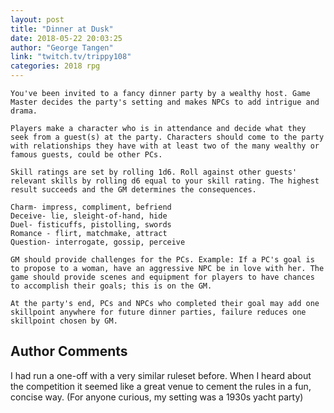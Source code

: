 ```yaml
---
layout: post
title: "Dinner at Dusk"
date: 2018-05-22 20:03:25
author: "George Tangen"
link: "twitch.tv/trippy108"
categories: 2018 rpg
---
```

```
You've been invited to a fancy dinner party by a wealthy host. Game Master decides the party's setting and makes NPCs to add intrigue and drama. 

Players make a character who is in attendance and decide what they seek from a guest(s) at the party. Characters should come to the party with relationships they have with at least two of the many wealthy or famous guests, could be other PCs.

Skill ratings are set by rolling 1d6. Roll against other guests' relevant skills by rolling d6 equal to your skill rating. The highest result succeeds and the GM determines the consequences.

Charm- impress, compliment, befriend
Deceive- lie, sleight-of-hand, hide
Duel- fisticuffs, pistolling, swords
Romance - flirt, matchmake, attract
Question- interrogate, gossip, perceive

GM should provide challenges for the PCs. Example: If a PC's goal is to propose to a woman, have an aggressive NPC be in love with her. The game should provide scenes and equipment for players to have chances to accomplish their goals; this is on the GM.

At the party's end, PCs and NPCs who completed their goal may add one skillpoint anywhere for future dinner parties, failure reduces one skillpoint chosen by GM.

```
## Author Comments 

I had run a one-off with a very similar ruleset before. When I heard about the competition it seemed like a great venue to cement the rules in a fun, concise way. (For anyone curious, my setting was a 1930s yacht party)
